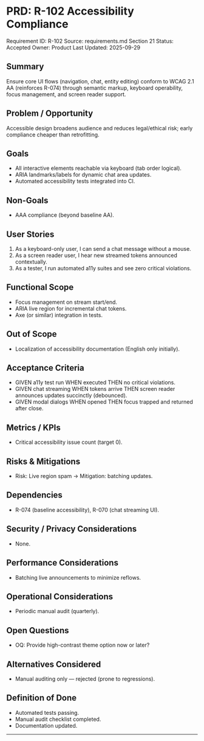 # PRD: R-102 Accessibility Compliance

Requirement ID: R-102
Source: requirements.md Section 21
Status: Accepted
Owner: Product
Last Updated: 2025-09-29

## Summary

Ensure core UI flows (navigation, chat, entity editing) conform to WCAG 2.1 AA (reinforces R-074) through semantic markup, keyboard operability, focus management, and screen reader support.

## Problem / Opportunity

Accessible design broadens audience and reduces legal/ethical risk; early compliance cheaper than retrofitting.

## Goals

- All interactive elements reachable via keyboard (tab order logical).
- ARIA landmarks/labels for dynamic chat area updates.
- Automated accessibility tests integrated into CI.

## Non-Goals

- AAA compliance (beyond baseline AA).

## User Stories

1. As a keyboard-only user, I can send a chat message without a mouse.
2. As a screen reader user, I hear new streamed tokens announced contextually.
3. As a tester, I run automated a11y suites and see zero critical violations.

## Functional Scope

- Focus management on stream start/end.
- ARIA live region for incremental chat tokens.
- Axe (or similar) integration in tests.

## Out of Scope

- Localization of accessibility documentation (English only initially).

## Acceptance Criteria

- GIVEN a11y test run WHEN executed THEN no critical violations.
- GIVEN chat streaming WHEN tokens arrive THEN screen reader announces updates succinctly (debounced).
- GIVEN modal dialogs WHEN opened THEN focus trapped and returned after close.

## Metrics / KPIs

- Critical accessibility issue count (target 0).

## Risks & Mitigations

- Risk: Live region spam → Mitigation: batching updates.

## Dependencies

- R-074 (baseline accessibility), R-070 (chat streaming UI).

## Security / Privacy Considerations

- None.

## Performance Considerations

- Batching live announcements to minimize reflows.

## Operational Considerations

- Periodic manual audit (quarterly).

## Open Questions

- OQ: Provide high-contrast theme option now or later?

## Alternatives Considered

- Manual auditing only — rejected (prone to regressions).

## Definition of Done

- Automated tests passing.
- Manual audit checklist completed.
- Documentation updated.

---
